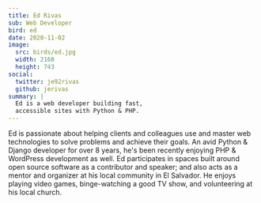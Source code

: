 ```yaml
---
title: Ed Rivas
sub: Web Developer
bird: ed
date: 2020-11-02
image:
  src: birds/ed.jpg
  width: 2160
  height: 743
social:
  twitter: je92rivas
  github: jerivas
summary: |
  Ed is a web developer building fast,
  accessible sites with Python & PHP.
---
```


Ed is passionate about helping clients and colleagues
use and master web technologies to solve problems and
achieve their goals. An avid Python & Django developer
for over 8 years, he's been recently enjoying PHP
& WordPress development as well. Ed participates
in spaces built around open source software as a
contributor and speaker; and also acts as
a mentor and organizer at his local community in El
Salvador. He enjoys playing video games, binge-watching
a good TV show, and volunteering at his local church.
